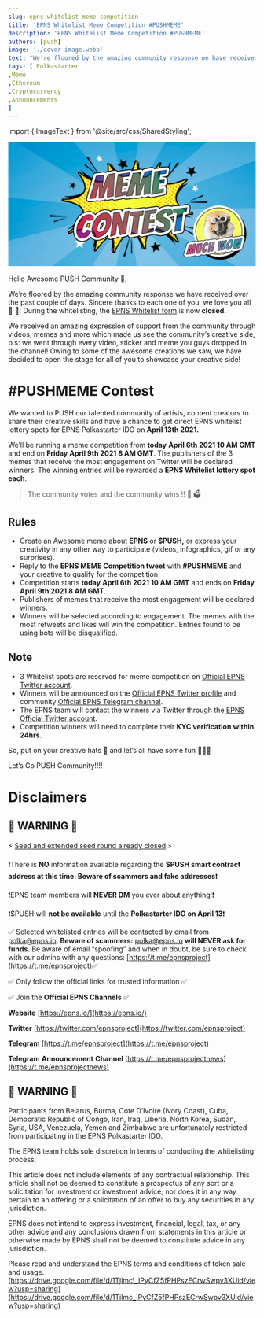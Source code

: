 ```yaml
---
slug: epns-whitelist-meme-competition
title: 'EPNS Whitelist Meme Competition #PUSHMEME'
description: 'EPNS Whitelist Meme Competition #PUSHMEME'
authors: [push]
image: './cover-image.webp'
text: "We’re floored by the amazing community response we have received over the past couple of days. Sincere thanks to each one of you, we love you all 💖 🤗! During the whitelisting, the EPNS Whitelist form is now closed."
tags: [ Polkastarter
,Mème
,Ethereum
,Cryptocurrency
,Announcements
]
---
```

import { ImageText } from '@site/src/css/SharedStyling';

![Cover Image of EPNS Whitelist Meme Competition #PUSHMEME](./cover-image.webp)

<!--truncate-->

Hello Awesome PUSH Community 👋,

We’re floored by the amazing community response we have received over the past couple of days. Sincere thanks to each one of you, we love you all 💖 🤗! During the whitelisting, the [EPNS Whitelist form](https://medium.com/ethereum-push-notification-service/epns-whitelist-for-polkastarter-is-now-open-732e3b59b6a7) is now **closed.**

We received an amazing expression of support from the community through videos, memes and more which made us see the community’s creative side, p.s: we went through every video, sticker and meme you guys dropped in the channel! Owing to some of the awesome creations we saw, we have decided to open the stage for all of you to showcase your creative side!

#PUSHMEME Contest
=================

We wanted to PUSH our talented community of artists, content creators to share their creative skills and have a chance to get direct EPNS whitelist lottery spots for EPNS Polkastarter IDO on **April 13th 2021.**

We’ll be running a meme competition from **today** **April 6th 2021 10 AM GMT** and end on **Friday** **April 9th 2021 8 AM GMT**. The publishers of the 3 memes that receive the most engagement on Twitter will be declared winners. The winning entries will be rewarded a **EPNS Whitelist lottery spot each**.

> The community votes and the community wins !! 🥳 🗳️

**Rules**
---------

*   Create an Awesome meme about **EPNS** or **$PUSH,** or express your creativity in any other way to participate (videos, infographics, gif or any surprises).
*   Reply to the **EPNS MEME Competition tweet** with **#PUSHMEME** and your creative to qualify for the competition.
*   Competition starts **today** **April 6th 2021 10 AM GMT** and ends on **Friday** **April 9th 2021 8 AM GMT**.
*   Publishers of memes that receive the most engagement will be declared winners.
*   Winners will be selected according to engagement. The memes with the most retweets and likes will win the competition. Entries found to be using bots will be disqualified.

**Note**
--------

*   3 Whitelist spots are reserved for meme competition on [Official EPNS Twitter account](https://twitter.com/epnsproject).
*   Winners will be announced on the [Official EPNS Twitter profile](https://twitter.com/epnsproject) and community [Official EPNS Telegram channel](https://t.me/epnsproject).
*   The EPNS team will contact the winners via Twitter through the [EPNS Official Twitter account](https://twitter.com/epnsproject).
*   Competition winners will need to complete their **KYC verification** **within 24hrs**.

So, put on your creative hats 🤠 and let’s all have some fun 🎉🎉🎉

Let’s Go PUSH Community!!!!

**Disclaimers**
===============

🚨 **WARNING** 🚨
-----------------

⚡ [Seed and extended seed round already closed](https://medium.com/ethereum-push-notification-service/epns-closes-10x-oversubscribed-extended-seed-round-ae03c60ae0f8) ⚡

❗There is **NO** information available regarding the **$PUSH smart contract address at this time. Beware of scammers and fake addresses**❗

❗EPNS team members will **NEVER DM** you ever about anything!❗

❗$PUSH will **not be available** until the **Polkastarter IDO on April 13**❗

✅ Selected whitelisted entries will be contacted by email from [polka@epns.io](mailto:polka@epns.io). **Beware of scammers:** [polka@epns.io](mailto:polka@epns.io) **will NEVER ask for funds**. Be aware of email “spoofing” and when in doubt, be sure to check with our admins with any questions: [https://t.me/epnsproject](https://t.me/epnsproject)✅

✅ Only follow the official links for trusted information ✅

✅ Join the **Official EPNS Channels** ✅

**Website** [https://epns.io/](https://epns.io/)

**Twitter** [https://twitter.com/epnsproject](https://twitter.com/epnsproject)

**Telegram** [https://t.me/epnsproject](https://t.me/epnsproject)

**Telegram** **Announcement** **Channel** [https://t.me/epnsprojectnews](https://t.me/epnsprojectnews)

🚨 **WARNING** 🚨
-----------------

Participants from Belarus, Burma, Cote D’Ivoire (Ivory Coast), Cuba, Democratic Republic of Congo, Iran, Iraq, Liberia, North Korea, Sudan, Syria, USA, Venezuela, Yemen and Zimbabwe are unfortunately restricted from participating in the EPNS Polkastarter IDO.

The EPNS team holds sole discretion in terms of conducting the whitelisting process.

This article does not include elements of any contractual relationship. This article shall not be deemed to constitute a prospectus of any sort or a solicitation for investment or investment advice; nor does it in any way pertain to an offering or a solicitation of an offer to buy any securities in any jurisdiction.

EPNS does not intend to express investment, financial, legal, tax, or any other advice and any conclusions drawn from statements in this article or otherwise made by EPNS shall not be deemed to constitute advice in any jurisdiction.

Please read and understand the EPNS terms and conditions of token sale and usage. [https://drive.google.com/file/d/1Tjlmc\_IPyCfZ5fPHPszECrwSwpv3XUid/view?usp=sharing](https://drive.google.com/file/d/1Tjlmc_IPyCfZ5fPHPszECrwSwpv3XUid/view?usp=sharing)
